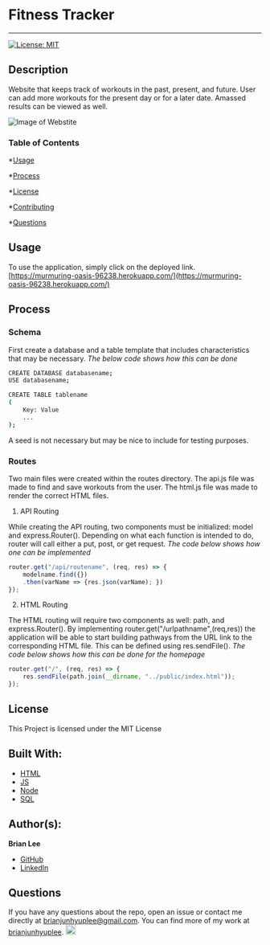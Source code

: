 # Fitness Tracker
<hr>

[![License: MIT](https://img.shields.io/badge/License-MIT-blue.svg)](https://opensource.org/licenses/MIT)

## Description

Website that keeps track of workouts in the past, present, and future. User can add more workouts for the present day or for a later date. Amassed results can be viewed as well.

![Image of Webstite](public/assets/images/web.png)

### Table of Contents

*[Usage](#usage)

*[Process](#process)

*[License](#license)

*[Contributing](#contributing)

*[Questions](#questions)


## Usage
 
To use the application, simply click on the deployed link. 
[https://murmuring-oasis-96238.herokuapp.com/](https://murmuring-oasis-96238.herokuapp.com/)

## Process

### Schema

First create a database and a table template that includes characteristics that may be necessary.
*The below code shows how this can be done*

```bash
CREATE DATABASE databasename;
USE databasename;

CREATE TABLE tablename
(
    Key: Value
    ...
);
```
A seed is not necessary but may be nice to include for testing purposes.

### Routes

Two main files were created within the routes directory. The api.js file was made to find and save workouts from the user. The html.js file was made to render the correct HTML files.

1. API Routing

While creating the API routing, two components must be initialized: model and express.Router().
Depending on what each function is intended to do, router will call either a put, post, or get request.
*The code below shows how one can be implemented*

```js
router.get("/api/routename", (req, res) => {
	modelname.find({})
	.then(varName => {res.json(varName); })
});
```

2. HTML Routing

The HTML routing will require two components as well: path, and express.Router().
By implementing router.get("/urlpathname",(req,res)) the application will be able to start building pathways from the URL link to the corresponding HTML file. This can be defined using res.sendFile().
*The code below shows how this can be done for the homepage*

```js
router.get("/", (req, res) => {
    res.sendFile(path.join(__dirname, "../public/index.html"));
});
```


## License

This Project is licensed under the MIT License

## Built With:
* [HTML](https://developer.mozilla.org/en-US/docs/Web/HTML)
* [JS](https://developer.mozilla.org/en-US/docs/Web/JS)
* [Node](https://developer.mozilla.org/en-US/docs/Web/API/Node)
* [SQL](https://developer.mozilla.org/en-US/docs/Glossary/SQL)


## Author(s):
**Brian Lee**
* [GitHub](https://github.com/brianjunhyuplee)
* [LinkedIn](https://www.linkedin.com/in/brian-lee-559208187/)


## Questions

If you have any questions about the repo, open an issue or contact me directly at [brianjunhyuplee@gmail.com](brianjunhyup@gmail.com). You can find more of my work at [brianjunhyuplee](https://github.com/brianjunhyuplee). <img src = "https://avatars3.githubusercontent.com/u/70872311?v=4" width = 20 alt = "github profile picture">
    
